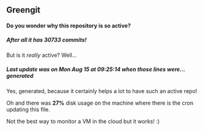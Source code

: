 ## Greengit

#### Do you wonder why this repository is so active?

##### After all it has 30733 commits!

But is it *really* active? Well...

##### Last update was on Mon Aug 15 at 09:25:14 when those lines were... generated

Yes, generated, because it certainly helps a lot to have such an active repo!

Oh and there was **27%** disk usage on the machine
where there is the cron updating this file.

Not the best way to monitor a VM in the cloud but it works! :)
